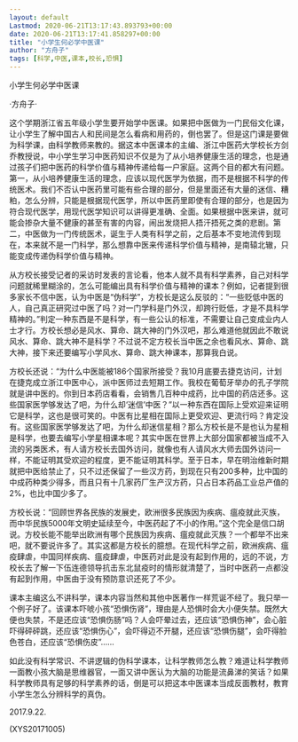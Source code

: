 ```yaml
---
layout: default
Lastmod: 2020-06-21T13:17:43.893793+00:00
date: 2020-06-21T13:17:41.858297+00:00
title: "小学生何必学中医课"
author: "方舟子"
tags: [科学,中医,课本,校长,恐惧]
---
```


小学生何必学中医课

·方舟子·

这个学期浙江省五年级小学生要开始学中医课。如果把中医做为一门民俗文化课，让小学生了解中国古人和民间是怎么看病和用药的，倒也罢了。但是这门课是要做为科学课，由科学教师来教的。据这本中医课本的主编、浙江中医药大学校长方剑乔教授说，中小学生学习中医药知识不仅是为了从小培养健康生活的理念，也是通过孩子们把中医药的科学价值与精神传递给每一户家庭。这两个目的都大有问题。第一，从小培养健康生活的理念，应该以现代医学为依据，而不是根据不科学的传统医术。我们不否认中医药里可能有些合理的部分，但是里面还有大量的迷信、糟粕，怎么分辨，只能是根据现代医学，所以中医药里即使有合理的部分，也是因为符合现代医学，用现代医学知识可以讲得更准确、全面。如果根据中医来讲，就可能会掺杂大量不健康的甚至有害的内容，闹出发烧把人捂汗捂死之类的悲剧。第二，中医做为一门传统医术，诞生于人类有科学之前，之后基本不变地流传到现在，本来就不是一门科学，那么想靠中医来传递科学价值与精神，是南辕北辙，只能变成传递伪科学价值与精神。

从方校长接受记者的采访时发表的言论看，他本人就不具有科学素养，自己对科学问题就稀里糊涂的，怎么可能编出具有科学价值与精神的课本？例如，记者提到很多家长不信中医，认为中医是“伪科学”，方校长是这么反驳的：“一些贬低中医的人，自己真正研究过中医了吗？对一门学科是门外汉，却跨行贬低，才是不具科学精神的。”判定一种东西是不是科学，有一些公认的标准，不需要让自己变成业内人士才行。方校长想必是风水、算命、跳大神的门外汉吧，那么难道他就因此不敢说风水、算命、跳大神不是科学？不过说不定方校长当中医之余也看风水、算命、跳大神，接下来还要编写小学风水、算命、跳大神课本，那算我白说。

方校长还说：“为什么中医能被186个国家所接受？我10月底要去捷克访问，计划在捷克成立浙江中医中心，派中医师过去短期工作。我校在葡萄牙举办的孔子学院就是讲中医的。你到日本药店看看，会销售几百种中成药，比中国的药店还多。这些国家医学够发达了吧，为什么却‘迷信’中医？”以一种东西在国际上受欢迎来证明它是科学，这也是很可笑的。中医有比星相在国际上更受欢迎、更流行吗？肯定没有。这些国家医学够发达了吧，为什么却迷信星相？那么方校长是不是也认为星相是科学，也要去编写小学星相课本呢？其实中医在世界上大部分国家都被当成不入流的另类医术，有人请方校长去国外访问，就像也有人请风水大师去国外访问一样，不能证明其受欢迎的程度，更不能证明其科学。至于日本，早在明治维新时期就把中医给禁止了，只不过还保留了一些汉方药，到现在只有200多种，比中国的中成药种类少得多，而且只有十几家药厂生产汉方药，只占日本药品工业总产值的2%，也比中国少多了。

方校长说：“回顾世界各民族的发展史，欧洲很多民族因为疾病、瘟疫就此灭族，而中华民族5000年文明史延续至今，中医药起了不小的作用。”这个完全是信口胡说。方校长能不能举出欧洲有哪个民族因为疾病、瘟疫就此灭族？一个都举不出来吧，就不要说许多了。其实这都是方校长的臆想。在现代科学之前，欧洲疾病、瘟疫肆虐，中国同样疾病、瘟疫肆虐，中医药对此是没有起到作用的，远的不说，方校长去了解一下伍连德领导抗击东北鼠疫时的情形就清楚了，当时中医药一点都没有起到作用，中医由于没有预防意识还死了不少。

课本主编这么不讲科学，课本内容当然和其他中医著作一样荒诞不经了。我只举一个例子好了。该课本吓唬小孩“恐惧伤肾”，理由是人恐惧时会大小便失禁。既然大便也失禁，不是还应该“恐惧伤肠”吗？人会吓晕过去，还应该“恐惧伤神”，会心脏吓得砰砰跳，还应该“恐惧伤心”，会吓得迈不开腿，还应该“恐惧伤腿”，会吓得脸色苍白，还应该“恐惧伤皮”……

如此没有科学常识、不讲逻辑的伪科学课本，让科学教师怎么教？难道让科学教师一面教小孩大脑是思维器官，一面又讲中医认为大脑的功能是流鼻涕的笑话？如果科学教师具有足够的科学素养的话，倒是可以把这本中医课本当成反面教材，教育小学生怎么分辨科学的真伪。

2017.9.22.

(XYS20171005)

